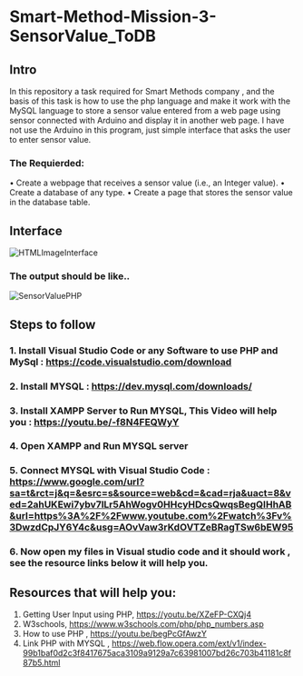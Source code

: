 # Smart-Method-Mission-3-SensorValue_ToDB
## Intro
In this repository a task required for Smart Methods company , and the basis of this task is how to use the php language and make it work with the MySQL language to store a sensor value entered from a web page using sensor connected with Arduino and display it in another web page. I have not use the Arduino in this program, just simple interface that asks the user to enter sensor value.

### The Requierded:
• Create a webpage that receives a sensor value (i.e., an Integer value).
• Create a database of any type.
• Create a page that stores the sensor value in the database table.

## Interface
![HTMLImageInterface](https://user-images.githubusercontent.com/109436965/183706126-8c6d0474-7d0c-4d6d-ae17-38ddcf43aadc.png)
### The output should be like..
![SensorValuePHP](https://user-images.githubusercontent.com/109436965/183706825-c4fa42fe-e131-4ee0-89fa-8d3e84e07a9c.png)

## Steps to follow
 ### 1. Install Visual Studio Code or any Software to use PHP and MySql : https://code.visualstudio.com/download
 ### 2. Install MYSQL : https://dev.mysql.com/downloads/
 ### 3. Install XAMPP Server to Run MYSQL, This Video will help you : https://youtu.be/-f8N4FEQWyY
 ### 4. Open XAMPP and Run MYSQL server
 ### 5. Connect MYSQL with Visual Studio Code : https://www.google.com/url?sa=t&rct=j&q=&esrc=s&source=web&cd=&cad=rja&uact=8&ved=2ahUKEwi7ybv7lLr5AhWogv0HHcyHDcsQwqsBegQIHhAB&url=https%3A%2F%2Fwww.youtube.com%2Fwatch%3Fv%3DwzdCpJY6Y4c&usg=AOvVaw3rKdOVTZeBRagTSw6bEW95
 ### 6. Now open my files in Visual studio code and it should work , see the resource links below it will help you.
 
 
 ## Resources that will help you:
 1. Getting User Input using PHP, https://youtu.be/XZeFP-CXQj4
 2. W3schools,  https://www.w3schools.com/php/php_numbers.asp
 3. How to use PHP , https://youtu.be/begPcGfAwzY
 4. Link PHP with MYSQL , https://web.flow.opera.com/ext/v1/index-99b1baf0d2c3f8417675aca3109a9129a7c63981007bd26c703b41181c8f87b5.html
   
 
